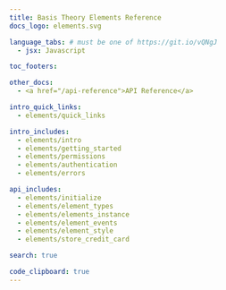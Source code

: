 ```yaml
---
title: Basis Theory Elements Reference
docs_logo: elements.svg

language_tabs: # must be one of https://git.io/vQNgJ
  - jsx: Javascript

toc_footers:

other_docs:
  - <a href="/api-reference">API Reference</a>

intro_quick_links:
  - elements/quick_links

intro_includes:
  - elements/intro
  - elements/getting_started
  - elements/permissions
  - elements/authentication
  - elements/errors

api_includes:
  - elements/initialize
  - elements/element_types
  - elements/elements_instance
  - elements/element_events
  - elements/element_style
  - elements/store_credit_card

search: true

code_clipboard: true
---
```

